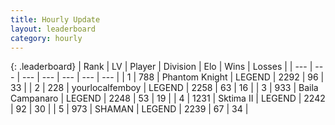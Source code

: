 ```yaml
---
title: Hourly Update
layout: leaderboard
category: hourly
---
```


{: .leaderboard}
| Rank | LV | Player | Division | Elo | Wins | Losses |
| --- | --- | --- | --- | --- | --- | --- |
| <span data-change="0">1</span> | 788 | <span title="ID: 742939">Phantom Knight</span> | LEGEND | <span data-change="0">2292</span> | <span data-change="0">96</span> | <span data-change="0">33</span> |
| <span data-change="0">2</span> | 228 | <span title="ID: 719486">yourlocalfemboy</span> | LEGEND | <span data-change="0">2258</span> | <span data-change="0">63</span> | <span data-change="0">16</span> |
| <span data-change="0">3</span> | 933 | <span title="ID: 66144">Baila Campanaro</span> | LEGEND | <span data-change="0">2248</span> | <span data-change="0">53</span> | <span data-change="0">19</span> |
| <span data-change="0">4</span> | 1231 | <span title="ID: 402846">Sktima II</span> | LEGEND | <span data-change="0">2242</span> | <span data-change="0">92</span> | <span data-change="0">30</span> |
| <span data-change="0">5</span> | 973 | <span title="ID: 355319">SHAMAN</span> | LEGEND | <span data-change="0">2239</span> | <span data-change="0">67</span> | <span data-change="0">34</span> |